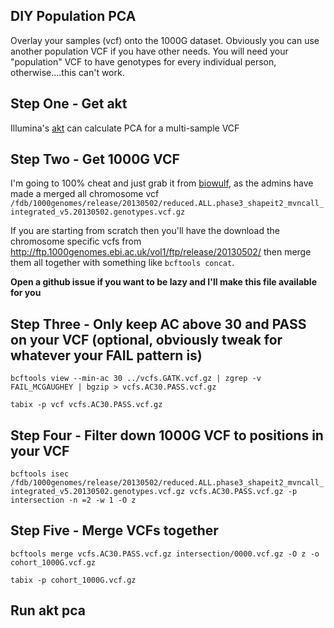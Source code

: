 ## DIY Population PCA
Overlay your samples (vcf) onto the 1000G dataset. Obviously you can use another population VCF if you have other needs. You will need your "population" VCF to have genotypes for every individual person, otherwise....this can't work. 

## Step One - Get akt
Illumina's [akt](https://github.com/Illumina/akt) can calculate PCA for a multi-sample VCF

## Step Two - Get 1000G VCF
I'm going to 100% cheat and just grab it from [biowulf](hpc.nih.gov), as the admins have made a merged all chromosome vcf `/fdb/1000genomes/release/20130502/reduced.ALL.phase3_shapeit2_mvncall_integrated_v5.20130502.genotypes.vcf.gz`

If you are starting from scratch then you'll have the download the chromosome specific vcfs from http://ftp.1000genomes.ebi.ac.uk/vol1/ftp/release/20130502/ then merge them all together with something like `bcftools concat`.

**Open a github issue if you want to be lazy and I'll make this file available for you**

## Step Three - Only keep AC above 30 and PASS on your VCF (optional, obviously tweak for whatever your FAIL pattern is)
`bcftools view --min-ac 30 ../vcfs.GATK.vcf.gz | zgrep -v FAIL_MCGAUGHEY | bgzip > vcfs.AC30.PASS.vcf.gz`

`tabix -p vcf vcfs.AC30.PASS.vcf.gz`

## Step Four - Filter down 1000G VCF to positions in your VCF
`bcftools isec /fdb/1000genomes/release/20130502/reduced.ALL.phase3_shapeit2_mvncall_integrated_v5.20130502.genotypes.vcf.gz vcfs.AC30.PASS.vcf.gz -p intersection -n =2 -w 1 -O z`

## Step Five - Merge VCFs together
`bcftools merge vcfs.AC30.PASS.vcf.gz intersection/0000.vcf.gz -O z -o cohort_1000G.vcf.gz`

`tabix -p cohort_1000G.vcf.gz`

## Run akt pca
